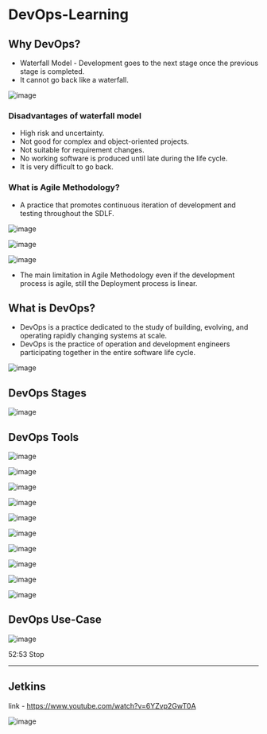 # DevOps-Learning

## Why DevOps?
* Waterfall Model - Development goes to the next stage once the previous stage is completed. 
* It cannot go back like a waterfall.

![image](https://github.com/DininduChamikara/DevOps-Learning/assets/73112985/84c6a06a-6a78-4b40-84f3-47dfc189b6ea)

### Disadvantages of waterfall model
* High risk and uncertainty.
* Not good for complex and object-oriented projects.
* Not suitable for requirement changes.
* No working software is produced until late during the life cycle.
* It is very difficult to go back.


### What is Agile Methodology?
* A practice that promotes continuous iteration of development and testing throughout the SDLF.

![image](https://github.com/DininduChamikara/DevOps-Learning/assets/73112985/07040688-8b80-4c79-92ba-e293b41963f2)

![image](https://github.com/DininduChamikara/DevOps-Learning/assets/73112985/0bc58cf3-bd91-46d7-a854-cf3c7b14ae37)

![image](https://github.com/DininduChamikara/DevOps-Learning/assets/73112985/076c298f-32a9-45e4-84d8-b7357188308e)


* The main limitation in Agile Methodology even if the development process is agile, still the Deployment process is linear. 


## What is DevOps?

* DevOps is a practice dedicated to the study of building, evolving, and operating rapidly changing systems at scale.
* DevOps is the practice of operation and development engineers participating together in the entire software life cycle.

![image](https://github.com/DininduChamikara/DevOps-Learning/assets/73112985/4fd48fc0-4bc4-4633-850e-ac54673fc58d)


## DevOps Stages

![image](https://github.com/DininduChamikara/DevOps-Learning/assets/73112985/0e7cb937-cb1e-4638-a5ae-e3618b04080f)


## DevOps Tools

![image](https://github.com/DininduChamikara/DevOps-Learning/assets/73112985/87920617-776f-46c4-afe0-cfc7474a829d)

![image](https://github.com/DininduChamikara/DevOps-Learning/assets/73112985/e75b8ddc-d440-4d93-8f4a-11718294718e)

![image](https://github.com/DininduChamikara/DevOps-Learning/assets/73112985/f96aaf2d-42c6-4cd3-96ab-d89c4bb34925)

![image](https://github.com/DininduChamikara/DevOps-Learning/assets/73112985/608ec348-5ab7-4b14-8050-0228017344ae)

![image](https://github.com/DininduChamikara/DevOps-Learning/assets/73112985/324f92a7-09d6-411d-83de-0b8672dd88b6)

![image](https://github.com/DininduChamikara/DevOps-Learning/assets/73112985/8617f703-ced5-4f9c-9bcf-b7fa999a58c5)

![image](https://github.com/DininduChamikara/DevOps-Learning/assets/73112985/f72ee5a7-f912-4961-aec0-90ffb8e877dd)

![image](https://github.com/DininduChamikara/DevOps-Learning/assets/73112985/87d9abec-728d-4ef6-962b-197e11f240f2)

![image](https://github.com/DininduChamikara/DevOps-Learning/assets/73112985/42ec0286-d1fb-4284-86a6-1d0e49dbb2a7)

![image](https://github.com/DininduChamikara/DevOps-Learning/assets/73112985/e0882885-9e5a-4a8b-a1d5-5988a4030e7c)


## DevOps Use-Case

![image](https://github.com/DininduChamikara/DevOps-Learning/assets/73112985/928a05b3-3c95-4cba-9418-3e794003a431)

52:53 Stop


---------------------------

## Jetkins
link - https://www.youtube.com/watch?v=6YZvp2GwT0A

![image](https://github.com/DininduChamikara/DevOps-Learning/assets/73112985/3b6d3f52-31e6-457f-809d-4a56fef701fb)








